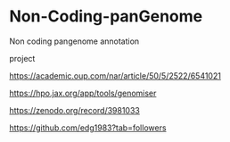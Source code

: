 # Non-Coding-panGenome
Non coding pangenome annotation 

project

https://academic.oup.com/nar/article/50/5/2522/6541021

https://hpo.jax.org/app/tools/genomiser

https://zenodo.org/record/3981033

https://github.com/edg1983?tab=followers
